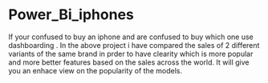 # Power_Bi_iphones
If your confused to buy an iphone and are confused to buy which one use dashboarding .
In the above project i have compared the sales of 2 different variants of the same brand in prder to have clearity which is more popular and more better features based on the sales across the world.
It will give you an enhace view on the popularity of the models.
